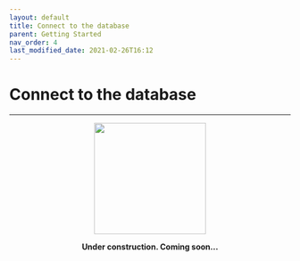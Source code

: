 ```yaml
---
layout: default
title: Connect to the database
parent: Getting Started
nav_order: 4
last_modified_date: 2021-02-26T16:12
---
```


# Connect to the database

---

<div style="display: flex; flex-direction: column; align-items: center;">
    <img src="{{site.url}}/assets/images/warning.png" style="width: 200px;">
    <p style="font-weight: bold;">Under construction. Coming soon...</p>
</div>